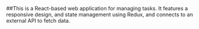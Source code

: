 ##This is a React-based web application for managing tasks. It features a responsive design, and state management using Redux, and connects to an external API to fetch data.
